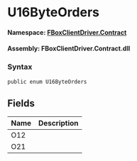 # U16ByteOrders

#### **Namespace**: [FBoxClientDriver.Contract](https://docs.flexem.net/fbox/zh-cn/sdk/FBoxClientDriver.Contract.html)

#### **Assembly**: FBoxClientDriver.Contract.dll

### Syntax <a id="FBoxClientDriver_Contract_U16ByteOrders_syntax"></a>

```text
public enum U16ByteOrders
```

## Fields <a id="fields"></a>

| Name | Description |
| :--- | :--- |
| O12 |  |
| O21 |  |

